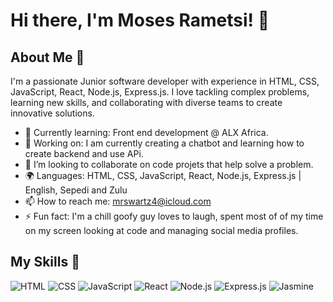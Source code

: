 # Hi there, I'm Moses Rametsi! 👋


## About Me 🚀

I'm a passionate Junior software developer with experience in HTML, CSS, JavaScript, React, Node.js, Express.js. I love tackling complex problems, learning new skills, and collaborating with diverse teams to create innovative solutions.

- 🌱 Currently learning: Front end development @ ALX Africa.
- 🔭 Working on: I am currently creating a chatbot and learning how to create backend and use APi.
- 👯 I’m looking to collaborate on code projets that help solve a problem.
- 🌍 Languages: HTML, CSS, JavaScript, React, Node.js, Express.js | English, Sepedi  and Zulu
- 📫 How to reach me: mrswartz4@icloud.com
- ⚡ Fun fact: I'm a chill goofy guy loves to laugh, spent most of of my time on my screen looking at code and managing social media profiles.

## My Skills 🧠

![HTML](https://img.shields.io/badge/-HTML-E34F26?style=flat-square&logo=html5&logoColor=white)
![CSS](https://img.shields.io/badge/-CSS-1572B6?style=flat-square&logo=css3&logoColor=white)
![JavaScript](https://img.shields.io/badge/-JavaScript-F7DF1E?style=flat-square&logo=javascript&logoColor=black)
![React](https://img.shields.io/badge/-React-61DAFB?style=flat-square&logo=react&logoColor=black)
![Node.js](https://img.shields.io/badge/-Node.js-339933?style=flat-square&logo=node.js&logoColor=white)
![Express.js](https://img.shields.io/badge/Express%20js-000000?style=flat-square&logo=express&logoColor=white)
![Jasmine](https://img.shields.io/badge/Jasmine-8A4182?style=flat-square&logo=Jasmine&logoColor=white)





<!--
**bblack-jewENT/bblack-jewENT** is a ✨ _special_ ✨ repository because its `README.md` (this file) appears on your GitHub profile.

Here are some ideas to get you started:

- 🔭 I’m currently working on ...
- 🌱 I’m currently learning ...
- 👯 I’m looking to collaborate on ...
- 🤔 I’m looking for help with ...
- 💬 Ask me about ...
- 📫 How to reach me: ...
- 😄 Pronouns: ...
- ⚡ Fun fact: ...
-->
